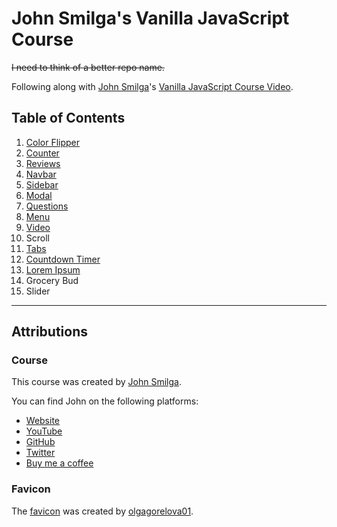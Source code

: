 # John Smilga's Vanilla JavaScript Course

~~I need to think of a better repo name.~~

Following along with [John Smilga](https://johnsmilga.com/)'s [Vanilla JavaScript Course Video](https://www.youtube.com/watch?v=3PHXvlpOkf4).

## Table of Contents

1. [Color Flipper](./01-color-flipper/)
2. [Counter](./02-counter/)
3. [Reviews](./03-reviews/)
4. [Navbar](./04-navbar/)
5. [Sidebar](./05-sidebar/)
6. [Modal](./06-modal/)
7. [Questions](./07-questions/)
8. [Menu](./08-menu/)
9. [Video](./09-video/)
10. Scroll
11. [Tabs](./11-tabs/)
12. [Countdown Timer](./12-countdown/)
13. [Lorem Ipsum](./13-lorem-ipsum/)
14. Grocery Bud
15. Slider

---

## Attributions

### Course

This course was created by [John Smilga](https://johnsmilga.com/).

You can find John on the following platforms:

- [Website](https://www.johnsmilga.com)
- [YouTube](https://www.youtube.com/codingaddict)
- [GitHub](https://github.com/john-smilga)
- [Twitter](https://twitter.com/john_smilga)
- [Buy me a coffee](https://www.buymeacoffee.com/johnsmilga)

### Favicon

The [favicon](https://www.favicon.cc/?action=icon&file_id=971438) was created by [olgagorelova01](https://www.favicon.cc/?action=icon_list&user_id=659239).
